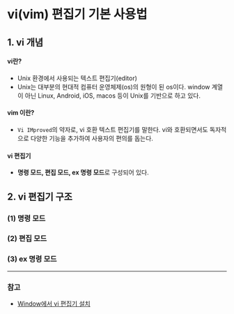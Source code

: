 # vi(vim) 편집기 기본 사용법
## 1. vi 개념
#### vi란? 
  - Unix 환경에서 사용되는 텍스트 편집기(editor)
  - Unix는 대부분의 현대적 컴퓨터 운영체제(os)의 원형이 된 os이다. window 계열이 아닌 Linux, Android, iOS, macos 등이 Unix를 기반으로 하고 있다.
#### vim 이란? 
  - `Vi IMproved`의 약자로, vi 호환 텍스트 편집기를 말한다. vi와 호환되면서도 독자적으로 다양한 기능을 추가하여 사용자의 편의를 돕는다.
#### vi 편집기
- **명령 모드, 편집 모드, ex 명령 모드**로 구성되어 있다.

## 2. vi 편집기 구조
### (1) 명령 모드

### (2) 편집 모드

### (3) ex 명령 모드


---
### 참고
- [Window에서 vi 편집기 설치](https://github.com/sanga327/TIL/blob/main/Linux/vim_install.md)
